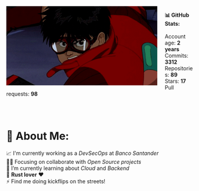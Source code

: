 <img align="left" src="/kaneda.gif" style="margin-right: 20px; width: 80%;">

__📊 GitHub Stats:__<br><br>
Account age: __2 years__<br>
Commits: __3312__<br>
Repositories: __89__<br>
Stars: __17__<br>
Pull requests: __98__<br>

<br><br>

# 💫 About Me:
📈 I'm currently working as a _DevSecOps_ at _Banco Santander_<br>💪🏽 Focusing on collaborate with _Open Source projects_<br>🌱 I’m currently learning about _Cloud_ and _Backend_<br>🦀 __Rust lover__ ❤️<br>⚡ Find me doing kickflips on the streets!
